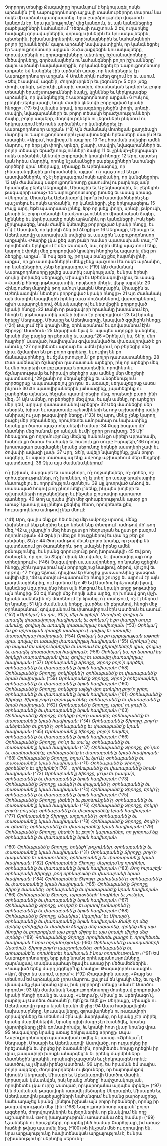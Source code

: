 
Չորրորդ տեսիլք
Թագավորը հրամայում է երկրպագել ոսկե արձանին
(^1) Նաբուքոդոնոսոր արքայի տասնութերորդ տարում նա ոսկե մի արձան պատրաստեց. նրա բարձրությունը
վաթսուն կանգուն էր, նրա լայնությունը՝ վեց կանգուն, եւ այն կանգնեցրեց բաբելացիների նահանգում՝ Դեերայի
դաշտում։ 2 Եվ ուղարկեց հավաքել զորավարներին, զորագլուխներին եւ կուսակալներին, պետերին, իշխանավորներին,
գործակալներին եւ նահանգների բոլոր իշխաններին՝ գալու արձանի նավակատիքին, որ կանգնեցրել էր
Նաբուքոդոնոսոր արքան։ 3 Հավաքվեցին կուսակալները, զորավարներն ու զորագլուխները, պետերը, իշխանավորները,
մեծավորները, գործակալներն ու նահանգների բոլոր իշխանները՝ գալու արձանի նավակատիքին, որ կանգնեցրել էր
Նաբուքոդոնոսոր արքան։ Եվ կանգնել էին արձանի առաջ, որ կանգնեցրել էր Նաբուքոդոնոսոր արքան։ 4 Մունետիկն
ուժեղ գոչում էր եւ ասում. «Ձեզ է ասվում, ազգե՛ր, ժողովուրդնե՛ր եւ լեզունե՛ր։ 5 Երբ լսեք փողի, սրնգի, թմբուկի, քնարի,
տավղի, միասնական երգերի եւ բոլոր տեսակի երաժշտությունների ձայնը, կընկնեք եւ կերկրպագեք արձանին, որ
կանգնեցրել է Նաբուքոդոնոսոր արքան։ 6 Իսկ ով չընկնի-չերկրպագի, նույն ժամին կնետվի բորբոքված կրակի հնոցը»։
(^7) Եվ այնպես եղավ, երբ ազգերը լսեցին փողի, սրնգի, տավղի, նվագարանների եւ բոլոր տեսակի երաժշտությունների
ձայնը, բոլոր ազգերը, ժողովուրդներն ու լեզուներն ընկնում ու երկրպագում էին ոսկե արձանին, որ կանգնեցրել էր
Նաբուքոդոնոսոր արքան։
(^8) Այն ժամանակ մոտեցան քաղդեացի մարդիկ ու Նաբուքոդոնոսորին չարախոսեցին հրեաների մասին 9 եւ ասացին.
«Արքա՛, հավիտյա՛ն ապրիր։ 10 Դու հրաման տվեցիր ամեն մարդու, որ երբ լսի փողի, սրնգի, քնարի, տավղի,
նվագարանների եւ բոլոր տեսակի երաժշտությունների ձայնը 11 եւ չընկնի-չերկրպագի ոսկե արձանին, կնետվի
բորբոքված կրակի հնոցը։ 12 Արդ, այստեղ կան հրեա մարդիկ, որոնց նշանակեցիր բաբելացիների նահանգի գործերի
վրա՝ Սեդրաքը, Միսաքը եւ Աբեդնագովը, որ չհնազանդվեցին քո հրամանին, արքա՛. ո՛չ պաշտում են քո աստվածներին,
ո՛չ էլ երկրպագում ոսկե արձանիդ, որ կանգնեցրիր։ 13 Այն ժամանակ Նաբուքոդոնոսորը ցասումով ու բարկությամբ
հրամայեց բերել Սեդրաքին, Միսաքին եւ Աբեդնագովին, եւ բերեցին թագավորի առաջ։ 14 Նաբուքոդոնոսորը խոսեց եւ
ասաց նրանց. «Սեդրա՛ք, Միսա՛ք եւ Աբեդնագո՛վ, իրո՞ք իմ աստվածներին չեք պաշտելու եւ ոսկե արձանին, որ
կանգնեցրի, չեք երկրպագելու։ 15 Բայց արդ, եթե պատրաստ լինեք, երբ որ լսեք փողի, սրնգի, թմբուկի, քնարի եւ բոլոր
տեսակի երաժշտությունների միասնական ձայնը, կընկնեք եւ կերկրպագեք ոսկե արձանին, որ կանգնեցրի։ Իսկ եթե
չերկրպագեք, նույն ժամին կնետվեք բորբոքված կրակի հնոցը, եւ ո՞վ է Աստված, որ կփրկի ձեզ իմ ձեռքից»։ 16 Սեդրաքը,
Միսաքը եւ Աբեդնագովը պատասխան տվեցին եւ ասացին Նաբուքոդոնոսոր արքային. «Կարիք չկա քեզ այդ բանի
համար պատասխան տալ,^17 որովհետեւ երկնքում է մեր Աստված, նա, որին մենք պաշտում ենք, կարող է փրկել մեզ
բորբոքված կրակիդ հնոցից եւ ազատել մեզ քո ձեռքից, արքա՛։ 18 Իսկ եթե ոչ, թող այս բանը քեզ հայտնի լինի, արքա՛, որ
քո աստվածներին մենք չենք պաշտում եւ ոսկե արձանիդ, որ կանգնեցրիր, չենք երկրպագում»։
(^19) Այն ժամանակ Նաբուքոդոնոսորը լցվեց սաստիկ բարկությամբ, եւ նրա երեսի գույնը փոխվեց Սեդրաքի, Միսաքի
եւ Աբեդնագովի վրա, եւ ասաց. «Վառե՛ք հնոցը յոթնապատիկ, որպեսզի մինչեւ վերջ այրվեն։ 20 Հինգ ուժեղ մարդիկ թող
ամուր կապեն Սեդրաքին, Միսաքին եւ Աբեդնագովին՝ նետելու բորբոքված կրակի հնոցը»։ 21 Այդ ժամանակ այն մարդիկ
կապվեցին իրենց պատմուճաններով, վարտիքներով, գլխի ապարոշներով, ծնկակապերով եւ նետվեցին բորբոքված
կրակի հնոցը։ 22 Քանի որ թագավորի հրամանը խստանում էր, հնոցն էլ յոթնապատիկ ավելի խիստ էր բորբոքվում։ 23 Եվ
նրանք երեքը՝ Սեդրաքը, Միսաքը եւ Աբեդնագովը, կապված գցվեցին հնոցը։
(^24) Քայլում էին կրակի մեջ, օրհնաբանում եւ գովաբանում էին Տիրոջը՝ Աստծուն։ 25 Ազարիան ելավ եւ այսպես աղոթքի
կանգնեց, կրակի մեջ բացեց իր բերանը եւ ասաց.^26 «Օրհնյա՜լ ես, Տե՛ր, մեր հայրերի՛ Աստված, հավիտյանս գովաբանված
եւ փառավորված է քո անունը,^27 որովհետեւ արդար ես ամեն ինչում, որ բերեցիր մեզ վրա. ճշմարիտ են քո բոլոր գործերը,
եւ ուղիղ են քո ճանապարհները, եւ ճշմարտություն՝ քո բոլոր դատաստանները։ 28 Ըստ ամենայնի ճշմարիտ դատաստան
արեցիր, ինչ որ արեցիր մեզ եւ մեր հայրերի սուրբ քաղաք Երուսաղեմին, որովհետեւ ճշմարտությամբ եւ հիրավի բերեցիր
այս ամենը մեր մեղքերի պատճառով,^29 քանի որ մեղանչեցինք եւ անօրենություն գործեցինք՝ ապստամբելով քո դեմ, եւ
առավել մեղանչեցինք ամեն ինչում։ 30 Քո պատվիրաններին չանսացինք, չպահեցինք ու չարեցինք այնպես, ինչպես
պատվիրեցիր մեզ, որպեսզի բարի լինի մեզ։ 31 Այն ամենը, որ բերեցիր մեզ վրա, եւ այն ամենը, որ արեցիր մեր դեմ, արդար
դատաստանով արեցիր։ 32 Մեզ մատնեցիր մեր անօրեն, խիստ եւ ապստամբ թշնամիների եւ ողջ աշխարհից ավելի
անիրավ ու չար թագավորի ձեռքը։
(^33) Եվ արդ, մենք չենք կարող բացել մեր բերանները, որովհետեւ ամոթահար ու նախատինք եղանք քո ծառա
պաշտոնյաների համար։ 34 Բայց իսպառ մի՛ մատնիր մեզ հանուն քո անվան եւ մի՛ ցրիր քո ուխտը։ 35 Մի՛ հեռացրու քո
ողորմությունը մեզնից հանուն քո սիրելի Աբրահամի, հանուն քո ծառա Իսահակի եւ հանուն քո սուրբ Իսրայելի,^36 որոնց
խոստացար բազմացնել նրանց սերունդը երկնքի աստղերի չափ եւ ծովափի ավազի չափ։ 37 Արդ, Տե՛ր, ավելի նվաղեցինք,
քան բոլոր ազգերը, եւ այսօր տառապյալ ենք ամբողջ աշխարհում մեր մեղքերի պատճառով։ 38 Չկա այս ժամանակներում


ո՛չ իշխան, մարգարե եւ առաջնորդ, ո՛չ ողջակեզներ, ո՛չ զոհեր, ո՛չ զոհաբերություններ, ո՛չ խունկեր, ո՛չ էլ տեղ՝ քո առաջ
երախայրիք մատուցելու եւ ողորմություն գտնելու։ 39 Այլ կոտրված անձով եւ տառապած հոգով թող ընդունելի լինենք,
ինչպես խոյերի եւ զվարակների ողջակեզները եւ ինչպես բյուրավոր պարարտ գառները։ 40 Թող այդպես լինի մեր
զոհաբերությունն այսօր քո առաջ՝ կատարյալ լինելու քեզնից հետո, որովհետեւ քեզ հուսացողներս ամոթով չենք մնում։

(^41) Արդ, գալիս ենք քո հետեւից մեր ամբողջ սրտով, մենք վախենում ենք քեզնից եւ քո երեսն ենք փնտրում. ամոթով մի՛
թող մեզ,^42 այլ վարվի՛ր մեզ հետ ըստ քո հեզության եւ ըստ քո բազում ողորմության։ 43 Փրկի՛ր մեզ քո հրաշքներով եւ
փա՛ռք բեր քո անվանը, Տե՛ր։ 44 Թող ամոթով մնան բոլոր նրանք, որ չարիք են պատճառում քո ծառաներին. թող ամաչեն
իրենց ամեն բռնությունից, եւ նրանց զորությունը թող խորտակվի։ 45 Եվ թող ճանաչեն, որ դու ես Տերը՝ միակ Աստվածը,
եւ փառավորյալը ողջ տիեզերքում»։
(^46) Թագավորի սպասավորները, որ նրանց գցեցին հնոցը, չէին դադարում այն բորբոքելուց նավթով, ձեթով, վուշով եւ
որթով։ 47 Բոցը ելնում, դիզվում էր հնոցից քառասունինը կանգուն ավելի վեր,^48 պտտվում-պատում էր հնոցի շուրջը եւ
այրում էր այն քաղդեացիներից, ում գտնում էր։ 49 Եվ Աստծու հրեշտակն իջավ, կանգնեց Ազարիայենց հետ այն հնոցում
եւ կրակի բոցը թոթափեց այն հնոցից։ 50 Եվ հնոցի մեջ հողմի պես արեց, որ խոնավ ցող փչի. կրակն ամենեւին ո՛չ
մոտենում էր նրանց, ո՛չ տանջում, ո՛չ էլ նեղում էր նրանց։ 51 Այն ժամանակ երեքը, կարծես մի բերանով, հնոցի մեջ
օրհնաբանում, գովաբանում եւ փառավորում էին Աստծուն եւ ասում.
(^52) _«Օրհնյա՜լ ես դու, Տե՛ր, մեր հայրերի՛ Աստված,
գովյալ եւ առավել փառավորյալ հավիտյան,
եւ օրհնյա՜լ է քո փառքի սուրբ անունը,
գովյալ եւ առավել փառավորյալ հավիտյան։_
(^53) _Օրհնյա՜լ ես քո սրբության փառքի տաճարում,
գովյալ եւ առավել փառավորյալ հավիտյան։_
(^54) _Օրհնյա՜լ ես քո արքայության աթոռի վրա,
գովյալ եւ առավել փառավորյալ հավիտյան։_
(^55) _Օրհնյա՜լ ես, որ նայում ես անդունդներին եւ նստում ես քերովբեների վրա,
գովյալ եւ առավել փառավորյալ հավիտյան։_
(^56) _Օրհնյա՜լ ես, որ նստում ես երկնքի տարածության վրա,
գովյալ եւ առավել փառավորյալ հավիտյան։_
(^57) _Օրհնաբանե՛ք Տիրոջը, Տիրոջ բոլո՛ր գործեր,
օրհնաբանե՛ք եւ փառաբանե՛ք նրան հավիտյան։_
(^58) _Օրհնաբանե՛ք Տիրոջը, երկինքնե՛ր,
օրհնաբանե՛ք եւ փառաբանե՛ք նրան հավիտյան։_
(^59) _Օրհնաբանե՛ք Տիրոջը, Տիրո՛ջ հրեշտակներ,
օրհնաբանե՛ք եւ փառաբանե՛ք նրան հավիտյան։_
(^60) _Օրհնաբանե՛ք Տիրոջը, երկնքից ավելի վեր գտնվող բոլո՛ր ջրեր,
օրհնաբանե՛ք եւ փառաբանե՛ք նրան հավիտյան։_
(^61) _Օրհնաբանե՛ք Տիրոջը, Տիրոջ բոլո՛ր զորություններ,
օրհնաբանե՛ք եւ փառաբանե՛ք նրան հավիտյան։_
(^62) _Օրհնաբանե՛ք Տիրոջը, արեւ՛ ու լուսի՛ն,
օրհնաբանե՛ք եւ փառաբանե՛ք նրան հավիտյան։_
(^63) _Օրհնաբանե՛ք Տիրոջը, երկնքի բոլո՛ր աստղեր,
օրհնաբանե՛ք եւ փառաբանե՛ք նրան հավիտյան։_
(^64) _Օրհնաբանե՛ք Տիրոջը, բոլո՛ր անձրեւներ եւ ցողե՛ր,
օրհնաբանե՛ք եւ փառաբանե՛ք նրան հավիտյան։_
(^65) _Օրհնաբանե՛ք Տիրոջը, բոլո՛ր հողմեր,
օրհնաբանե՛ք եւ փառաբանե՛ք նրան հավիտյան։_
(^66) _Օրհնաբանե՛ք Տիրոջը, հո՛ւր եւ տա՛պ,
օրհնաբանե՛ք եւ փառաբանե՛ք նրան հավիտյան։_
(^67) _Օրհնաբանե՛ք Տիրոջը, ցո՛ւրտ եւ սառնամանի՛ք,
օրհնաբանե՛ք եւ փառաբանե՛ք նրան հավիտյան։_
(^68) _Օրհնաբանե՛ք Տիրոջը, եղյա՛մ եւ ձյո՛ւն,
օրհնաբանե՛ք եւ փառաբանե՛ք նրան հավիտյան։_
(^71) _Օրհնաբանե՛ք Տիրոջը, ցերեկնե՛ր եւ գիշերնե՛ր_ [76] _,
օրհնաբանե՛ք եւ փառաբանե՛ք նրան հավիտյան։_
(^72) _Օրհնաբանե՛ք Տիրոջը, լո՛ւյս եւ խավա՛ր,
օրհնաբանե՛ք եւ փառաբանե՛ք նրան հավիտյան։_
(^73) _Օրհնաբանե՛ք Տիրոջը, ամպե՛ր եւ փայլակնե՛ր,
օրհնաբանե՛ք եւ փառաբանե՛ք նրան հավիտյան։_
(^74) _Օրհնաբանե՛ք Տիրոջը, երկի՛ր,
օրհնաբանե՛ք եւ փառաբանե՛ք նրան հավիտյան։_
(^75) _Օրհնաբանե՛ք Տիրոջը, լեռնե՛ր եւ բարձունքնե՛ր,
օրհնաբանե՛ք եւ փառաբանե՛ք նրան հավիտյան։_
(^76) _Օրհնաբանե՛ք Տիրոջը, երկրի բոլո՛ր բույսեր,
օրհնաբանե՛ք եւ փառաբանե՛ք նրան հավիտյան։_
(^77) _Օրհնաբանե՛ք Տիրոջը, աղբյուրնե՛ր,
օրհնաբանե՛ք եւ փառաբանե՛ք նրան հավիտյան։_
(^78) _Օրհնաբանե՛ք Տիրոջը, ծովե՛ր ու գետե՛ր,
օրհնաբանե՛ք եւ փառաբանե՛ք նրան հավիտյան։_
(^79) _Օրհնաբանե՛ք Տիրոջը, կետե՛ր եւ բոլո՛ր կայտառներ, որ ջրերում եք,
օրհնաբանե՛ք եւ փառաբանե՛ք նրան հավիտյան։_


(^80) _Օրհնաբանե՛ք Տիրոջը, երկնքի՛ թռչուններ,
օրհնաբանե՛ք եւ փառաբանե՛ք նրան հավիտյան։_
(^81) _Օրհնաբանե՛ք Տիրոջը, բոլո՛ր գազաններ եւ անասուններ,
օրհնաբանե՛ք եւ փառաբանե՛ք նրան հավիտյան։_
(^82) _Օրհնաբանե՛ք Տիրոջը, մարդկա՛նց որդիներ,
օրհնաբանե՛ք եւ փառաբանե՛ք նրան հավիտյան։_
(^83) _Թող Իսրայելն օրհնաբանի Տիրոջը, թող օրհնաբանի եւ փառաբանի նրան հավիտյան։_
(^84) _Օրհնաբանե՛ք Տիրոջը, քահանանե՛ր,
օրհնաբանե՛ք եւ փառաբանե՛ք նրան հավիտյան։_
(^85) _Օրհնաբանե՛ք Տիրոջը, Տիրո՛ջ ծառաներ,
օրհնաբանե՛ք եւ փառաբանե՛ք նրան հավիտյան։_
(^86) _Օրհնաբանե՛ք Տիրոջը, արդարների՛ հոգիներ եւ շունչեր,
օրհնաբանե՛ք եւ փառաբանե՛ք նրան հավիտյան։_
(^87) _Օրհնաբանե՛ք Տիրոջը, սուրբե՛ր եւ սրտով խոնարհնե՛ր,
օրհնաբանե՛ք եւ փառաբանե՛ք նրան հավիտյան։_
(^88) _Օրհնաբանե՛ք Տիրոջը, Անանիա՛, Ազարիա՛ եւ Միսայե՛լ,
օրհնաբանե՛ք եւ փառաբանե՛ք նրան հավիտյան։
Քանի որ մեզ փրկեց դժոխքից եւ մահվան ձեռքից մեզ ազատեց,
փրկեց մեզ այս հնոցից եւ բորբոքված այս բոցի միջից
եւ այս կրակի միջից մեզ փրկեց։_
(^89) _Գոհաբանենք Տիրոջը, որովհետեւ քաղցր է,
որովհետեւ հավիտյան է նրա ողորմությունը։_
(^90) _Օրհնաբանե՛ք աստվածների Աստծուն,
Տիրոջ բոլո՛ր պաշտոնյաներ,
օրհնաբանե՛ք եւ գոհաբանե՛ք,
որովհետեւ հավիտյան է նրա ողորմությունը»։_
(^91) Եվ Նաբուքոդոնոսորը, երբ լսեց նրանց օրհնաբանությունները, զարմացավ, տագնապահար ելավ եւ ասաց իր
մեծամեծներին. «Կապված երեք մարդ չգցեցի՞նք կրակը»։ Թագավորին ասացին. «Այո՛, ճիշտ ես ասում, արքա՛»։
(^92) Թագավորն ասաց. «Բայց ես տեսնում եմ արձակված չորս մարդու. քայլում են կրակի մեջ, եւ ոչ մի վնասվածք չկա
նրանց վրա, իսկ չորրորդի տեսքը նման է Աստծու որդուն»։ 93 Այն ժամանակ Նաբուքոդոնոսորը մոտեցավ բորբոքված
կրակի հնոցի դռանը եւ ասաց. «Սեդրա՛ք, Միսա՛ք եւ Աբեդնագո՛վ, բարձրյալ Աստծու ծառանե՛ր, ելե՛ք եւ եկե՛ք»։ Սեդրաքը,
Միսաքն ու Աբեդնագովը դուրս ելան կրակի միջից։ 94 Ապա հավաքվեցին նախարարները, կուսակալները, զորավարներն
ու թագավորի զորավորները եւ տեսնում էին այն մարդկանց, որ կրակը չէր տիրել նրանց մարմիններին, նրանց գլխի մազը
չէր խանձվել, նրանց վարտիքները չէին գունափոխվել, եւ կրակի հոտ չկար նրանց վրա։ 95 Թագավորը նրանց առաջ
երկրպագեց Տիրոջը։ Ապա Նաբուքոդոնոսորը պատասխան տվեց եւ ասաց. «Օրհնյա՜լ է Սեդրաքի, Միսաքի եւ
Աբեդնագովի Աստվածը, որ ուղարկեց իր հրեշտակին եւ փրկեց իր ծառաներին, որովհետեւ հույսը դրեցին իր վրա,
թագավորի խոսքն անարգեցին եւ իրենց մարմինները մատնեցին կրակին, որպեսզի չպաշտեն եւ չերկրպագեն որեւէ
աստծու, այլ միայն իրենց Աստծուն։ 96 Արդ, ես հրաման եմ տալիս. բոլոր ազգերը, ժողովուրդներն ու լեզուները, որ
հայհոյանքով կխոսեն Սեդրաքի, Միսաքի եւ Աբեդնագովի Աստծու մասին, կորստյան կմատնվեն, իսկ նրանց տները՝
հափշտակության, որովհետեւ չկա ուրիշ Աստված, որ կարողանա այդպես փրկել»։
(^97) Այն ժամանակ թագավորն առավել մեծարեց Սեդրաքին, Միսաքին եւ Աբեդնագովին բաբելացիների նահանգում եւ
նրանց բարձրացրեց, նաեւ աղաչեց նրանց՝ լինելու իշխան այն բոլոր հրեաների, որոնք իր թագավորության մեջ էին։
(^98) Նաբուքոդոնոսոր արքան՝ բոլոր ազգերին, ժողովուրդներին եւ լեզուներին, որ բնակվում են ողջ աշխարհում. «Թող
խաղաղությունն առատանա ձեզ համար։
(^99) Նշաններն ու հրաշքները, որ արեց ինձ համար Բարձրյալը, իմ առաջ հաճելի թվաց պատմել ձեզ, (^100) թե ինչքան մեծ
ու զորավոր են. նրա արքայությունը հավիտենական արքայություն է, եւ նրա իշխանությունը՝ սերնդից սերունդ։
